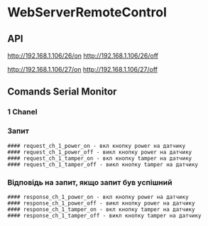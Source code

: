 # WebServerRemoteControl

## API
http://192.168.1.106/26/on
http://192.168.1.106/26/off

http://192.168.1.106/27/on
http://192.168.1.106/27/off

## Comands Serial Monitor
### 1 Chanel
  ### Запит
    #### request_ch_1_power_on - вкл кнопку power на датчику
    #### request_ch_1_power_off - викл кнопку power на датчику
    #### request_ch_1_tamper_on - вкл кнопку tamper на датчику
    #### request_ch_1_tamper_off - викл кнопку tamper на датчику
  ### Відповідь на запит, якщо запит був успішний
    #### response_ch_1_power_on - вкл кнопку power на датчику
    #### response_ch_1_power_off - викл кнопку power на датчику
    #### response_ch_1_tamper_on - вкл кнопку tamper на датчику
    #### response_ch_1_tamper_off - викл кнопку tamper на датчику

